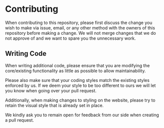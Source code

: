 # Contributing

When contributing to this repository, please first discuss the change you wish to make via issue, email, or any other method with the owners of this repository before making a change. We will not merge changes that we do not approve of and we want to spare you the unnecessary work.

## Writing Code

When writing additional code, please ensure that you are modifying the core/existing functionality as little as possible to allow maintainability.

Please also make sure that your coding styles match the existing styles enforced by us. If we deem your style to be too different to ours we will let you know when going over your pull request.

Additionally, when making changes to styling on the website, please try to retain the visual style that is already set in place.

We kindly ask you to remain open for feedback from our side when creating a pull request.